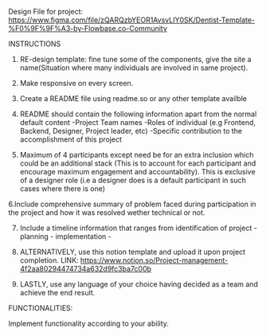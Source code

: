 Design File for project:
https://www.figma.com/file/zQARQzbYEOR1AvsvLIY0SK/Dentist-Template-%F0%9F%9F%A3-by-Flowbase.co-Community

INSTRUCTIONS
1. RE-design template: fine tune some of the components, give the site a name(Situation where many individuals are involved in same project).

2. Make responsive on every screen.

3. Create a README file using readme.so or any other template availble

4. README should contain the following information apart from the normal default content
  -Project Team names
  -Roles of individual (e.g Frontend, Backend, Designer, Project leader, etc)
  -Specific contribution to the accomplishment of this project

5. Maximum of 4 participants except need be for an extra inclusion which could be an additional stack (This is to account for each participant and encourage maximum engagement and accountability). This is exclusive of a designer role (i.e a designer does is a default participant in such cases where there is one)

6.Include comprehensive summary of problem faced during participation in the project and how it was resolved wether technical or not.  

7. Include a timeline information that ranges from identification of project - planning - implementation - 

8. ALTERNATIVELY, use this notion template and upload it upon project completion. LINK: https://www.notion.so/Project-management-4f2aa80294474734a632d9fc3ba7c00b 

9. LASTLY, use any language of your choice having decided as a team and achieve the end result. 

FUNCTIONALITIES:

Implement functionality according to your ability.
